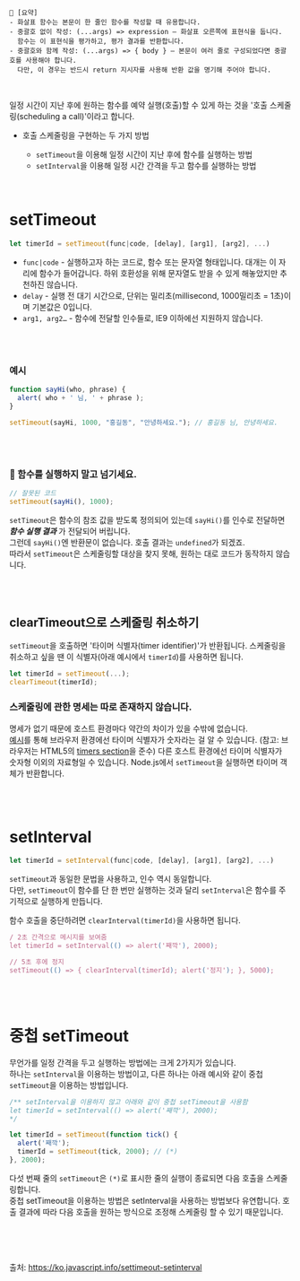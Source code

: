 ```
📍 [요약]
- 화살표 함수는 본문이 한 줄인 함수를 작성할 때 유용합니다.
- 중괄호 없이 작성: (...args) => expression – 화살표 오른쪽에 표현식을 둡니다.   
  함수는 이 표현식을 평가하고, 평가 결과를 반환합니다.
- 중괄호와 함께 작성: (...args) => { body } – 본문이 여러 줄로 구성되었다면 중괄호를 사용해야 합니다. 
  다만, 이 경우는 반드시 return 지시자를 사용해 반환 값을 명기해 주어야 합니다.
```
<br/>

일정 시간이 지난 후에 원하는 함수를 예약 실행(호출)할 수 있게 하는 것을 '호출 스케줄링(scheduling a call)'이라고 합니다.

- 호출 스케줄링을 구현하는 두 가지 방법    

  - `setTimeout`을 이용해 일정 시간이 지난 후에 함수를 실행하는 방법   
  - `setInterval`을 이용해 일정 시간 간격을 두고 함수를 실행하는 방법     

<br/>

# setTimeout
```js
let timerId = setTimeout(func|code, [delay], [arg1], [arg2], ...)
```
- `func|code` - 실행하고자 하는 코드로, 함수 또는 문자열 형태입니다. 대개는 이 자리에 함수가 들어갑니다. 하위 호환성을 위해 문자열도 받을 수 있게 해놓았지만 추천하진 않습니다.
- `delay` - 실행 전 대기 시간으로, 단위는 밀리초(millisecond, 1000밀리초 = 1초)이며 기본값은 0입니다.
- `arg1, arg2…` - 함수에 전달할 인수들로, IE9 이하에선 지원하지 않습니다.

<br/><br/>

### 예시
```js
function sayHi(who, phrase) {
  alert( who + ' 님, ' + phrase );
}

setTimeout(sayHi, 1000, "홍길동", "안녕하세요."); // 홍길동 님, 안녕하세요.
```
<br/><br/>

### 🚨 함수를 실행하지 말고 넘기세요.
```js
// 잘못된 코드
setTimeout(sayHi(), 1000);
```
`setTimeout`은 함수의 참조 값을 받도록 정의되어 있는데 `sayHi()`를 인수로 전달하면 ***함수 실행 결과*** 가 전달되어 버립니다.    
그런데 `sayHi()`엔 반환문이 없습니다. 호출 결과는 `undefined`가 되겠죠.    
따라서 `setTimeout`은 스케줄링할 대상을 찾지 못해, 원하는 대로 코드가 동작하지 않습니다.

<br/><br/>

## clearTimeout으로 스케줄링 취소하기
`setTimeout`을 호출하면 '타이머 식별자(timer identifier)'가 반환됩니다. 스케줄링을 취소하고 싶을 땐 이 식별자(아래 예시에서 `timerId`)를 사용하면 됩니다.
```js
let timerId = setTimeout(...);
clearTimeout(timerId);
```

### 스케줄링에 관한 명세는 따로 존재하지 않습니다.
명세가 없기 때문에 호스트 환경마다 약간의 차이가 있을 수밖에 없습니다.    
[예시](https://ko.javascript.info/settimeout-setinterval#ref-53)를 통해 브라우저 환경에선 타이머 식별자가 숫자라는 걸 알 수 있습니다. (참고: 브라우저는 HTML5의 [timers section](https://html.spec.whatwg.org/multipage/timers-and-user-prompts.html#timers)을 준수) 다른 호스트 환경에선 타이머 식별자가 숫자형 이외의 자료형일 수 있습니다. Node.js에서 `setTimeout`을 실행하면 타이머 객체가 반환합니다.

<br/><br/>

# setInterval
```js
let timerId = setInterval(func|code, [delay], [arg1], [arg2], ...)
```
`setTimeout`과 동일한 문법을 사용하고, 인수 역시 동일합니다.    
다만, `setTimeout`이 함수를 단 한 번만 실행하는 것과 달리 `setInterval`은 함수를 주기적으로 실행하게 만듭니다.

함수 호출을 중단하려면 `clearInterval(timerId)`을 사용하면 됩니다.
```js
/ 2초 간격으로 메시지를 보여줌
let timerId = setInterval(() => alert('째깍'), 2000);

// 5초 후에 정지
setTimeout(() => { clearInterval(timerId); alert('정지'); }, 5000);
```

<br/><br/>

# 중첩 setTimeout
무언가를 일정 간격을 두고 실행하는 방법에는 크게 2가지가 있습니다.   
하나는 `setInterval`을 이용하는 방법이고, 다른 하나는 아래 예시와 같이 중첩 `setTimeout`을 이용하는 방법입니다.
```js
/** setInterval을 이용하지 않고 아래와 같이 중첩 setTimeout을 사용함
let timerId = setInterval(() => alert('째깍'), 2000);
*/

let timerId = setTimeout(function tick() {
  alert('째깍');
  timerId = setTimeout(tick, 2000); // (*)
}, 2000);
```
다섯 번째 줄의 `setTimeout`은 `(*)`로 표시한 줄의 실행이 종료되면 다음 호출을 스케줄링합니다.    
중첩 setTimeout을 이용하는 방법은 setInterval을 사용하는 방법보다 유연합니다. 호출 결과에 따라 다음 호출을 원하는 방식으로 조정해 스케줄링 할 수 있기 때문입니다.    





<br/><br/><br/>


출처: https://ko.javascript.info/settimeout-setinterval
